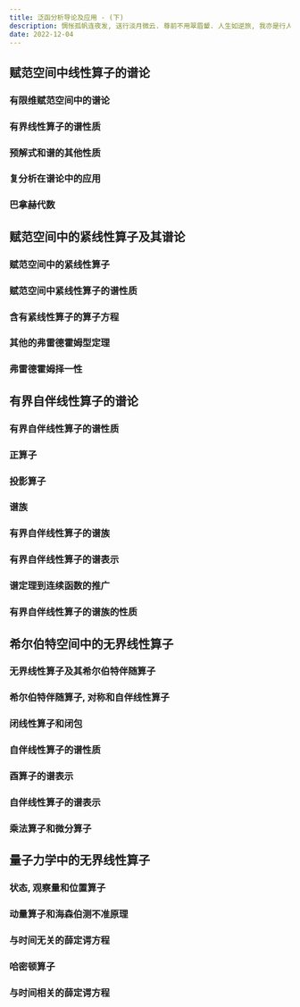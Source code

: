 ```yaml
---
title: 泛函分析导论及应用 - (下)
description: 惆怅孤帆连夜发, 送行淡月微云. 尊前不用翠眉颦. 人生如逆旅, 我亦是行人.
date: 2022-12-04
---
```


## 赋范空间中线性算子的谱论

### 有限维赋范空间中的谱论

### 有界线性算子的谱性质

### 预解式和谱的其他性质

### 复分析在谱论中的应用

### 巴拿赫代数

## 赋范空间中的紧线性算子及其谱论

### 赋范空间中的紧线性算子

### 赋范空间中紧线性算子的谱性质

### 含有紧线性算子的算子方程

### 其他的弗雷德霍姆型定理

### 弗雷德霍姆择一性

## 有界自伴线性算子的谱论

### 有界自伴线性算子的谱性质

### 正算子

### 投影算子

### 谱族

### 有界自伴线性算子的谱族

### 有界自伴线性算子的谱表示

### 谱定理到连续函数的推广

### 有界自伴线性算子的谱族的性质

## 希尔伯特空间中的无界线性算子

### 无界线性算子及其希尔伯特伴随算子

### 希尔伯特伴随算子, 对称和自伴线性算子

### 闭线性算子和闭包

### 自伴线性算子的谱性质

### 酉算子的谱表示

### 自伴线性算子的谱表示

### 乘法算子和微分算子

## 量子力学中的无界线性算子

### 状态, 观察量和位置算子

### 动量算子和海森伯测不准原理

### 与时间无关的薛定谔方程

### 哈密顿算子

### 与时间相关的薛定谔方程
